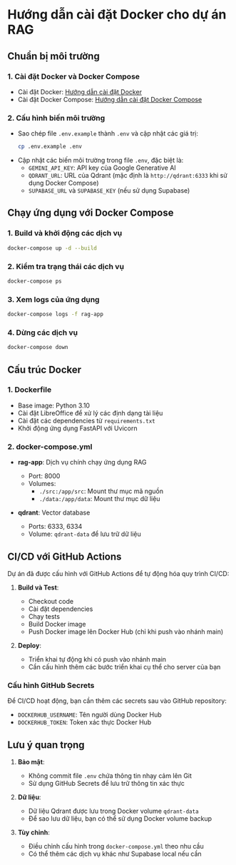 # Hướng dẫn cài đặt Docker cho dự án RAG

## Chuẩn bị môi trường

### 1. Cài đặt Docker và Docker Compose
- Cài đặt Docker: [Hướng dẫn cài đặt Docker](https://docs.docker.com/get-docker/)
- Cài đặt Docker Compose: [Hướng dẫn cài đặt Docker Compose](https://docs.docker.com/compose/install/)

### 2. Cấu hình biến môi trường
- Sao chép file `.env.example` thành `.env` và cập nhật các giá trị:
  ```bash
  cp .env.example .env
  ```
- Cập nhật các biến môi trường trong file `.env`, đặc biệt là:
  - `GEMINI_API_KEY`: API key của Google Generative AI
  - `QDRANT_URL`: URL của Qdrant (mặc định là `http://qdrant:6333` khi sử dụng Docker Compose)
  - `SUPABASE_URL` và `SUPABASE_KEY` (nếu sử dụng Supabase)

## Chạy ứng dụng với Docker Compose

### 1. Build và khởi động các dịch vụ
```bash
docker-compose up -d --build
```

### 2. Kiểm tra trạng thái các dịch vụ
```bash
docker-compose ps
```

### 3. Xem logs của ứng dụng
```bash
docker-compose logs -f rag-app
```

### 4. Dừng các dịch vụ
```bash
docker-compose down
```

## Cấu trúc Docker

### 1. Dockerfile
- Base image: Python 3.10
- Cài đặt LibreOffice để xử lý các định dạng tài liệu
- Cài đặt các dependencies từ `requirements.txt`
- Khởi động ứng dụng FastAPI với Uvicorn

### 2. docker-compose.yml
- **rag-app**: Dịch vụ chính chạy ứng dụng RAG
  - Port: 8000
  - Volumes:
    - `./src:/app/src`: Mount thư mục mã nguồn
    - `./data:/app/data`: Mount thư mục dữ liệu
  
- **qdrant**: Vector database
  - Ports: 6333, 6334
  - Volume: `qdrant-data` để lưu trữ dữ liệu

## CI/CD với GitHub Actions

Dự án đã được cấu hình với GitHub Actions để tự động hóa quy trình CI/CD:

1. **Build và Test**:
   - Checkout code
   - Cài đặt dependencies
   - Chạy tests
   - Build Docker image
   - Push Docker image lên Docker Hub (chỉ khi push vào nhánh main)

2. **Deploy**:
   - Triển khai tự động khi có push vào nhánh main
   - Cần cấu hình thêm các bước triển khai cụ thể cho server của bạn

### Cấu hình GitHub Secrets
Để CI/CD hoạt động, bạn cần thêm các secrets sau vào GitHub repository:
- `DOCKERHUB_USERNAME`: Tên người dùng Docker Hub
- `DOCKERHUB_TOKEN`: Token xác thực Docker Hub

## Lưu ý quan trọng

1. **Bảo mật**:
   - Không commit file `.env` chứa thông tin nhạy cảm lên Git
   - Sử dụng GitHub Secrets để lưu trữ thông tin xác thực

2. **Dữ liệu**:
   - Dữ liệu Qdrant được lưu trong Docker volume `qdrant-data`
   - Để sao lưu dữ liệu, bạn có thể sử dụng Docker volume backup

3. **Tùy chỉnh**:
   - Điều chỉnh cấu hình trong `docker-compose.yml` theo nhu cầu
   - Có thể thêm các dịch vụ khác như Supabase local nếu cần 